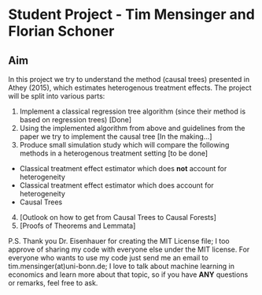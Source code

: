 # Student Project - Tim Mensinger and Florian Schoner

## Aim

In this project we try to understand the method (causal trees) presented in Athey (2015), which estimates heterogenous treatment effects. The project will be split into various parts:

1. Implement a classical regression tree algorithm (since their method is based on regression trees) [Done] 
2. Using the implemented algorithm from above and guidelines from the paper we try to implement the causal tree [In the making...]
3. Produce small simulation study which will compare the following methods in a heterogenous treatment setting [to be done]
* Classical treatment effect estimator which does **not** account for heterogeneity 
* Classical treatment effect estimator which does account for heterogeneity
* Causal Trees
4. [Outlook on how to get from Causal Trees to Causal Forests] 
5. [Proofs of Theorems and Lemmata] 


P.S. Thank you Dr. Eisenhauer for creating the MIT License file; I too approve of sharing my code with everyone else under the MIT license. For everyone who wants to use my code just send me an email to tim.mensinger(at)uni-bonn.de; I love to talk about machine learning in economics and learn more about that topic, so if you have **ANY** questions or remarks, feel free to ask.


